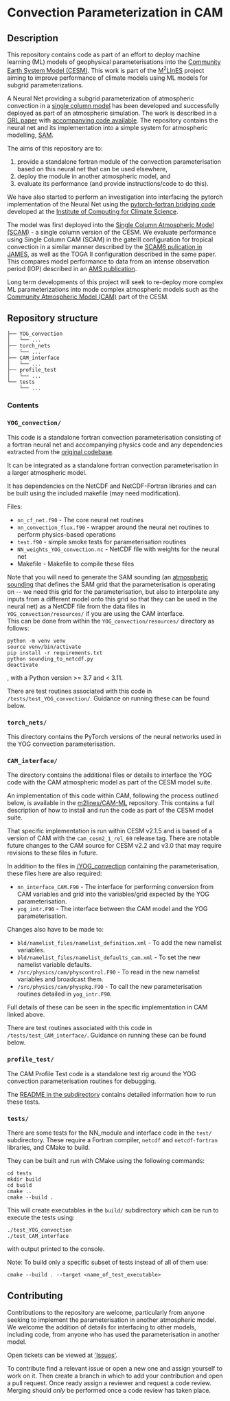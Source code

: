 # Convection Parameterization in CAM

## Description
This repository contains code as part of an effort to deploy machine learning (ML) models of geophysical parameterisations into the [Community Earth System Model (CESM)](https://www.cesm.ucar.edu/).
This work is part of the [M<sup>2</sup>LInES](https://m2lines.github.io/) project aiming to improve performance of climate models using ML models for subgrid parameterizations.

A Neural Net providing a subgrid parameterization of atmospheric convection in a [single column model](https://www.arm.gov/publications/proceedings/conf04/extended_abs/randall_da.pdf) has been developed and successfully deployed as part of an atmospheric simulation.
The work is described in a [GRL paper](https://agupubs.onlinelibrary.wiley.com/doi/10.1029/2020GL091363) with [accompanying code available](https://github.com/yaniyuval/Neural_nework_parameterization/tree/v.1.0.3). The repository contains the neural net and its implementation into a simple system for atmospheric modelling, [SAM](http://rossby.msrc.sunysb.edu/~marat/SAM.html).

The aims of this repository are to:
1. provide a standalone fortran module of the convection parameterisation based on this neural net that can be used elsewhere,
2. deploy the module in another atmospheric model, and
3. evaluate its performance (and provide instructions/code to do this).

We have also started to perform an investigation into interfacing the pytorch implementation of the Neural Net using the [pytorch-fortran bridging code](https://github.com/Cambridge-ICCS/fortran-pytorch-lib) developed at the [Institute of Computing for Climate Science](https://cambridge-iccs.github.io/).

The model was first deployed into the [Single Column Atmospheric Model (SCAM)](https://www.cesm.ucar.edu/models/simple/scam) - a single column version of the CESM.
We evaluate performance using Single Column CAM (SCAM) in the gateIII configuration for tropical convection in a similar manner described by the [SCAM6 pulication in JAMES](https://agupubs.onlinelibrary.wiley.com/doi/10.1029/2018MS001578), as well as the TOGA II configuration described in the same paper.
This compares model performance to data from an intense observation period (IOP) described in an [AMS publication](https://journals.ametsoc.org/view/journals/atsc/36/1/1520-0469_1979_036_0053_saposs_2_0_co_2.xml).

Long term developments of this project will seek to re-deploy more complex ML parameterizations into mode complex atmospheric models such as the [Community Atmospheric Model (CAM)](https://www.cesm.ucar.edu/models/cam) part of the CESM.

## Repository structure

```
├── YOG_convection
│   └── ...
├── torch_nets
│   └── ...
├── CAM_interface
│   └── ...
├── profile_test
│   └── ...
└── tests
    └── ...

```

### Contents

### `YOG_convection/`

This code is a standalone fortran convection parameterisation consisting of a fortran neural net and accompanying physics code and any dependencies extracted from the [original codebase](https://github.com/yaniyuval/Neural_nework_parameterization/tree/v.1.0.3).

It can be integrated as a standalone fortran convection parameterisation in a larger atmospheric model.

It has dependencies on the NetCDF and NetCDF-Fortran libraries and can be built using the included makefile (may need modification).

Files:

- `nn_cf_net.f90` - The core neural net routines
- `nn_convection_flux.f90` - wrapper around the neural net routines to perform physics-based operations
- `test.f90` - simple smoke tests for parameterisation routines
- `NN_weights_YOG_convection.nc` - NetCDF file with weights for the neural net
- Makefile - Makefile to compile these files

Note that you will need to generate the SAM sounding (an [atmospheric sounding](https://en.wikipedia.org/wiki/Atmospheric_sounding) that defines the SAM grid that the parameterisation is operating on --
we need this grid for the parameterisation, but also to interpolate any inputs from a different model onto this grid so that they can be used in the neural net) as a NetCDF file from the data files in `YOG_convection/resources/` if you are using the CAM interface.\
This can be done from within the `YOG_convection/resources/` directory as follows:
```
python -m venv venv
source venv/bin/activate
pip install -r requirements.txt
python sounding_to_netcdf.py
deactivate

```
, with a Python version >= 3.7 and < 3.11.

There are test routines associated with this code in `/tests/test_YOG_convection/`.
Guidance on running these can be found below.


### ``torch_nets/``
This directory contains the PyTorch versions of the neural networks used in the YOG convection parameterisation.

### ``CAM_interface/``
The directory contains the additional files or details to interface the YOG code with the CAM atmospheric model as part of the CESM model suite.

An implementation of this code within CAM, following the process outlined below, is available in the [m2lines/CAM-ML](https://github.com/m2lines/CAM-ML/tree/CAM-ML) repository.
This contains a full description of how to install and run the code as part of the CESM model suite.

That specific implementation is run within CESM v2.1.5 and is based of a version of CAM with the `cam_cesm2_1_rel_60` release tag.
There are notable future changes to the CAM source for CESM v2.2 and v3.0 that may
require revisions to these files in future.

In addition to the files in [/YOG_convection](/YOG_convection) containing the parameterisation,
these files here are also required:

- `nn_interface_CAM.F90` - The interface for performing conversion from CAM variables and grid into the variables/grid expected by the YOG parameterisation.
- `yog_intr.F90` - The interface between the CAM model and the YOG parameterisation.

Changes also have to be made to:

- `bld/namelist_files/namelist_definition.xml` - To add the new namelist variables.
- `bld/namelist_files/namelist_defaults_cam.xml` - To set the new namelist variable defaults.
- `/src/physics/cam/physcontrol.F90` - To read in the new namelist variables and broadcast them.
- `/src/physics/cam/physpkg.F90` - To call the new parameterisation routines detailed in `yog_intr.F90`.

Full details of these can be seen in the specific implementation in CAM linked above.

There are test routines associated with this code in `/tests/test_CAM_interface/`.
Guidance on running these can be found below.

### ``profile_test/``

The CAM Profile Test code is a standalone test rig around the YOG convection parameterisation routines for debugging.

The [README in the subdirectory](https://github.com/m2lines/convection-parameterization-in-CAM/blob/main/profile_test/README.md) contains detailed information how to run these tests.


### ``tests/``

There are some tests for the NN_module and interface code in the `test/`
subdirectory.
These require a Fortran compiler, `netcdf` and
`netcdf-fortran` libraries, and CMake to build.

They can be built and run with CMake using the following commands:
```
cd tests
mkdir build
cd build
cmake ..
cmake --build .
```
This will create executables in the `build/` subdirectory which can be
run to execute the tests using:
```
./test_YOG_convection
./test_CAM_interface
```
with output printed to the console.

Note: To build only a specific subset of tests instead of all of them use:
```
cmake --build . --target <name_of_test_executable>
```


## Contributing

Contributions to the repository are welcome, particularly from anyone seeking to implement the parameterisation in another atmospheric model.
We welcome the addition of details for interfacing to other models, including code, from anyone who has used the parameterisation in another model.

Open tickets can be viewed at ['Issues'](https://github.com/m2lines/convection-parameterization-in-CAM/issues).

To contribute find a relevant issue or open a new one and assign yourself to work on it.
Then create a branch in which to add your contribution and open a pull request.
Once ready assign a reviewer and request a code review.
Merging should _only_ be performed once a code review has taken place.
